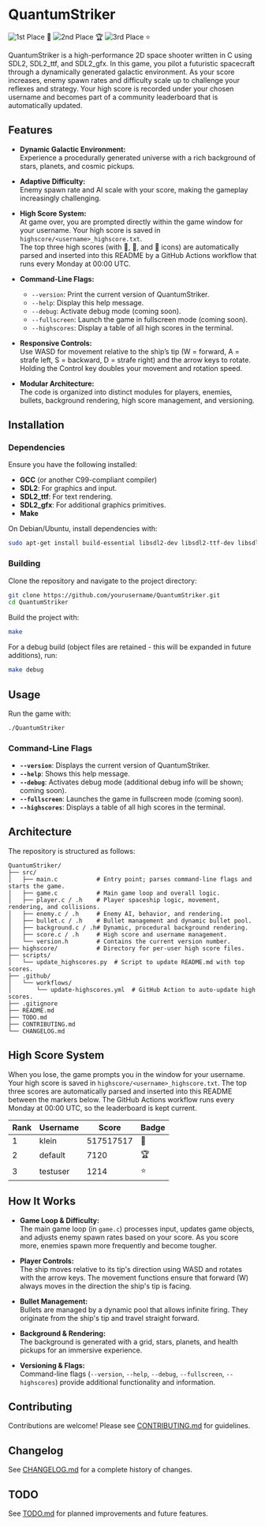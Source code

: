 # QuantumStriker

<!-- HIGH_SCORE_BADGE_START -->
![1st Place :crown:](https://img.shields.io/badge/1st-klein|517517517-gold)
![2nd Place :trophy:](https://img.shields.io/badge/2nd-default|7120-silver)
![3rd Place :star:](https://img.shields.io/badge/3rd-testuser|1214-orange)
<!-- HIGH_SCORE_BADGE_END -->

QuantumStriker is a high-performance 2D space shooter written in C using SDL2, SDL2_ttf, and SDL2_gfx. In this game, you pilot a futuristic spacecraft through a dynamically generated galactic environment. As your score increases, enemy spawn rates and difficulty scale up to challenge your reflexes and strategy. Your high score is recorded under your chosen username and becomes part of a community leaderboard that is automatically updated.

## Features

- **Dynamic Galactic Environment:**  
  Experience a procedurally generated universe with a rich background of stars, planets, and cosmic pickups.
  
- **Adaptive Difficulty:**  
  Enemy spawn rate and AI scale with your score, making the gameplay increasingly challenging.

- **High Score System:**  
  At game over, you are prompted directly within the game window for your username. Your high score is saved in `highscore/<username>_highscore.txt`.  
  The top three high scores (with 🥇, 🥈, and 🥉 icons) are automatically parsed and inserted into this README by a GitHub Actions workflow that runs every Monday at 00:00 UTC.

- **Command-Line Flags:**  
  - `--version`: Print the current version of QuantumStriker.  
  - `--help`: Display this help message.  
  - `--debug`: Activate debug mode (coming soon).  
  - `--fullscreen`: Launch the game in fullscreen mode (coming soon).  
  - `--highscores`: Display a table of all high scores in the terminal.

- **Responsive Controls:**  
  Use WASD for movement relative to the ship’s tip (W = forward, A = strafe left, S = backward, D = strafe right) and the arrow keys to rotate. Holding the Control key doubles your movement and rotation speed.

- **Modular Architecture:**  
  The code is organized into distinct modules for players, enemies, bullets, background rendering, high score management, and versioning.

## Installation

### Dependencies

Ensure you have the following installed:
- **GCC** (or another C99-compliant compiler)
- **SDL2**: For graphics and input.
- **SDL2_ttf**: For text rendering.
- **SDL2_gfx**: For additional graphics primitives.
- **Make**

On Debian/Ubuntu, install dependencies with:

```bash
sudo apt-get install build-essential libsdl2-dev libsdl2-ttf-dev libsdl2-gfx-dev
```

### Building

Clone the repository and navigate to the project directory:

```bash
git clone https://github.com/yourusername/QuantumStriker.git
cd QuantumStriker
```

Build the project with:

```bash
make
```

For a debug build (object files are retained - this will be expanded in future additions), run:

```bash
make debug
```

## Usage

Run the game with:

```bash
./QuantumStriker
```

### Command-Line Flags

- **`--version`**: Displays the current version of QuantumStriker.
- **`--help`**: Shows this help message.
- **`--debug`**: Activates debug mode (additional debug info will be shown; coming soon).
- **`--fullscreen`**: Launches the game in fullscreen mode (coming soon).
- **`--highscores`**: Displays a table of all high scores in the terminal.

## Architecture

The repository is structured as follows:

```
QuantumStriker/
├── src/
│   ├── main.c           # Entry point; parses command-line flags and starts the game.
│   ├── game.c           # Main game loop and overall logic.
│   ├── player.c / .h    # Player spaceship logic, movement, rendering, and collisions.
│   ├── enemy.c / .h     # Enemy AI, behavior, and rendering.
│   ├── bullet.c / .h    # Bullet management and dynamic bullet pool.
│   ├── background.c / .h# Dynamic, procedural background rendering.
│   ├── score.c / .h     # High score and username management.
│   └── version.h        # Contains the current version number.
├── highscore/           # Directory for per-user high score files.
├── scripts/
│   └── update_highscores.py  # Script to update README.md with top scores.
├── .github/
│   └── workflows/
│       └── update-highscores.yml  # GitHub Action to auto-update high scores.
├── .gitignore
├── README.md
├── TODO.md
├── CONTRIBUTING.md
└── CHANGELOG.md
```

## High Score System

When you lose, the game prompts you in the window for your username. Your high score is saved in `highscore/<username>_highscore.txt`. The top three scores are automatically parsed and inserted into this README between the markers below. The GitHub Actions workflow runs every Monday at 00:00 UTC, so the leaderboard is kept current.

<!-- TOP_HIGHSCORES_START -->
| Rank | Username           | Score | Badge |
|------|--------------------|-------|-------|
| 1    | klein              | 517517517 | :crown: |
| 2    | default            | 7120  | :trophy: |
| 3    | testuser           | 1214  | :star: |
<!-- TOP_HIGHSCORES_END -->

## How It Works

- **Game Loop & Difficulty:**  
  The main game loop (in `game.c`) processes input, updates game objects, and adjusts enemy spawn rates based on your score. As you score more, enemies spawn more frequently and become tougher.

- **Player Controls:**  
  The ship moves relative to its tip's direction using WASD and rotates with the arrow keys. The movement functions ensure that forward (W) always moves in the direction the ship's tip is facing.

- **Bullet Management:**  
  Bullets are managed by a dynamic pool that allows infinite firing. They originate from the ship's tip and travel straight forward.

- **Background & Rendering:**  
  The background is generated with a grid, stars, planets, and health pickups for an immersive experience.

- **Versioning & Flags:**  
  Command-line flags (`--version`, `--help`, `--debug`, `--fullscreen`, `--highscores`) provide additional functionality and information.

## Contributing

Contributions are welcome! Please see [CONTRIBUTING.md](CONTRIBUTING.md) for guidelines.

## Changelog

See [CHANGELOG.md](CHANGELOG.md) for a complete history of changes.

## TODO

See [TODO.md](TODO.md) for planned improvements and future features.
